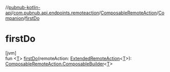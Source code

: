 //[pubnub-kotlin-api](../../../../index.md)/[com.pubnub.api.endpoints.remoteaction](../../index.md)/[ComposableRemoteAction](../index.md)/[Companion](index.md)/[firstDo](first-do.md)

# firstDo

[jvm]\
fun &lt;[T](first-do.md)&gt; [firstDo](first-do.md)(remoteAction: [ExtendedRemoteAction](../../../../../../pubnub-kotlin/pubnub-kotlin-core-api/pubnub-kotlin-core-api/com.pubnub.api.endpoints.remoteaction/-extended-remote-action/index.md)&lt;[T](first-do.md)&gt;): [ComposableRemoteAction.ComposableBuilder](../-composable-builder/index.md)&lt;[T](first-do.md)&gt;

